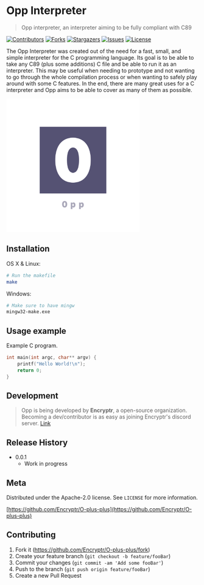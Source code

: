 # Opp Interpreter
> Opp interpreter, an interpreter aiming to be fully compliant with C89

[![Contributors][contributors-shield]][contributors-url]
[![Forks][forks-shield]][forks-url]
[![Stargazers][stars-shield]][stars-url]
[![Issues][issues-shield]][issues-url]
[![License][license-shield]][license-url]

The Opp Interpreter was created out of the need for a fast, small, and simple interpreter for the C programming language. Its goal is to be able to take any C89 (plus some additions) C file and be able to run it as an interpreter. This may be useful when needing to prototype and not wanting to go through the whole compilation process or when wanting to safely play around with some C features. In the end, there are many great uses for a C interpreter and Opp aims to be able to cover as many of them as possible.

<img src="logo.png" width="350" height="350"/>

## Installation

OS X & Linux:

```sh
# Run the makefile
make
```

Windows:

```sh
# Make sure to have mingw
mingw32-make.exe 
```

## Usage example

Example C program.

```c
int main(int argc, char** argv) {
	printf("Hello World!\n");
	return 0;
}
```

## Development
> Opp is being developed by **Encryptr**, a open-source organization. Becoming a dev/contributor is as easy as joining Encryptr's discord server. [Link](https://discord.gg/8tcf6sJ5Gq)

## Release History
* 0.0.1
    * Work in progress

## Meta

Distributed under the Apache-2.0 license. See ``LICENSE`` for more information.

[https://github.com/Encryptr/O-plus-plus](https://github.com/Encryptr/O-plus-plus)

## Contributing

1. Fork it (<https://github.com/Encryptr/O-plus-plus/fork>)
2. Create your feature branch (`git checkout -b feature/fooBar`)
3. Commit your changes (`git commit -am 'Add some fooBar'`)
4. Push to the branch (`git push origin feature/fooBar`)
5. Create a new Pull Request

<!-- Markdown link & img dfn's -->
[wiki]: https://github.com/Encryptr/O-plus-plus/wiki
[contributors-shield]: https://img.shields.io/github/contributors/Encryptr/O-plus-plus.svg?style=flat-square
[contributors-url]: https://github.com/Encryptr/O-plus-plus/graphs/contributors

[forks-shield]: https://img.shields.io/github/forks/Encryptr/O-plus-plus.svg?style=flat-square
[forks-url]: https://github.com/Encryptr/O-plus-plus/network/members

[stars-shield]: https://img.shields.io/github/stars/Encryptr/O-plus-plus.svg?style=flat-square
[stars-url]: https://github.com/Encryptr/O-plus-plus/stargazers

[issues-shield]: https://img.shields.io/github/issues/Encryptr/O-plus-plus.svg?style=flat-square
[issues-url]: https://github.com/Encryptr/O-plus-plus/issues

[license-shield]: https://img.shields.io/github/license/Encryptr/O-plus-plus.svg?style=flat-square
[license-url]: https://github.com/Encryptr/O-plus-plus/blob/master/LICENSE.txt



